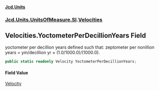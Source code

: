 #### [Jcd.Units](index 'index')
### [Jcd.Units.UnitsOfMeasure.SI](Jcd.Units.UnitsOfMeasure.SI 'Jcd.Units.UnitsOfMeasure.SI').[Velocities](Velocities 'Jcd.Units.UnitsOfMeasure.SI.Velocities')

## Velocities.YoctometerPerDecillionYears Field

yoctometer per decillion years defined such that: zeptometer per nonillion years = ym/decillion yr ×
(1.0/1000.0)/(1000.0).

```csharp
public static readonly Velocity YoctometerPerDecillionYears;
```

#### Field Value
[Velocity](Velocity 'Jcd.Units.UnitTypes.Velocity')